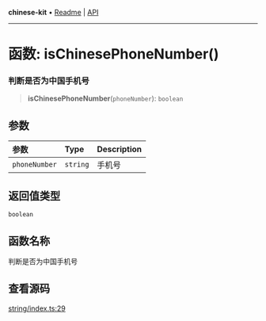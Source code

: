 **chinese-kit** • [Readme](../README.md) \| [API](../globals.md)

***

# 函数: isChinesePhoneNumber()

### 判断是否为中国手机号

<a id="undefined" name="undefined"></a>

> **isChinesePhoneNumber**(`phoneNumber`): `boolean`

## 参数

| 参数 | Type | Description |
| :------ | :------ | :------ |
| `phoneNumber` | `string` | 手机号 |

## 返回值类型

`boolean`

## 函数名称

判断是否为中国手机号

## 查看源码

[string/index.ts:29](https://github.com/hacxy/chinese-kit/blob/49e6f8f01f8481c0a00e21902b1dd967b6160bdd/src/string/index.ts#L29)
